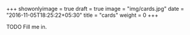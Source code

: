 +++
showonlyimage = true
draft = true
image = "img/cards.jpg"
date = "2016-11-05T18:25:22+05:30"
title = "cards"
weight = 0
+++

TODO Fill me in.

